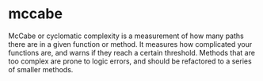 # mccabe

McCabe or cyclomatic complexity is a measurement of how many paths there are in a given function or method. It measures how complicated your functions are, and warns if they reach a certain threshold. Methods that are too complex are prone to logic errors, and should be refactored to a series of smaller methods.